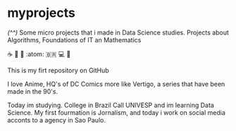 # myprojects
_(^^)_
Some micro projects that i made in Data Science studies. Projects about Algorithms, Foundations of IT an Mathematics

:coffee: :pizza: 📸 :atom: 🇧🇷 💻 :dancer:

This is my firt repository on GitHub

I love Anime, HQ's of DC Comics more like Vertigo, a series that have been made in the 90's. 

Today im studying. College in Brazil Call UNIVESP and im learning Data Science. My first fourmation is Jornalism, and today i work on social media acconts to a agency in Sao Paulo. 
